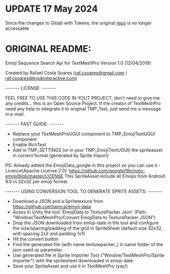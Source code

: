 # UPDATE 17 May 2024

Since the changes to Gitlab with Tokens, the original [repo](https://gitlab-ci-token:glpat-c6ymx9eBXkdQhFhCMaLg@gitlab.com/KyubInteractive/kyublibs.git#com.kyub.emojisearch-1.1.2) is no longer accessable

# ORIGINAL README:

Emoji Sequence Search Api for TextMeshPro Version 1.0 (12/04/2019)

Created by Rafael Costa Soares (raf.csoares@gmail.com / raf.csoares@kyubinteractive.com)

------- LICENSE: -------

FEEL FREE TO USE THIS CODE IN YOUT PROJECT, don't need to give me any credits... this is an Open Source Project.
If the creator of TextMeshPro need any help to integrate it to original TMP_Text, just send me a message in e-mail.


------- FAST GUIDE: -------

* Replace yout TextMeshProUGUI component to TMP_EmojiTextUGUI component
* Enable RichText
* Add in TMP_SETTINGS (or in your TMP_EmojiTextUGUI) the spriteasset in correct format (generated by Sprite Import)

PS: Already added the EmojiData_google in this project so you can use it - Licence(Apache License 2.0): https://github.com/googlei18n/noto-emoji/blob/master/LICENSE
This SpriteAsset include all Emojis from Android 9.0 in 32x32 per emoji format.

------- USING CONVERSION TOOL TO GENERATE SPRITE ASSETS: -------

* Download a JSON and a Spritetexture from https://github.com/iamcal/emoji-data
* Acess in Unity the tool 'EmojiData to TexturePacker Json' (Path: "Window/TextMeshPro/Convert EmojiData to TexturePacker JSON")
* Drop the JSON downloaded from emoji-date in the tool and configure the size/spacing/padding of the grid in SpriteSheet (default size 32x32, with spacing 2x2 and padding 1x1)
* Hit the convert button
* Find the generated file (with name texturepacker_<OriginalFileName>) in same folder of the json used as parameter. 
* Use generated file in Sprite Importer Tool ("Window/TextMeshPro/Sprite Importer") with the spritesheet downloaded in emoji-date
* Save your SpriteAsset and use it in TextMeshPro (yey!)